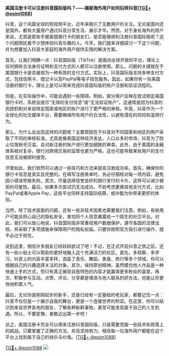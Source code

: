 **美国注册卡可以注册抖音国际版吗？——揭秘海外用户如何玩转抖音[[TG💪+ @esim1088](https://t.me/s/esim1088)]**

抖音，这个风靡全球的短视频平台，近年来吸引了无数用户的关注。无论是国内还是国外，都有大量用户通过抖音分享生活、展示才华。然而，对于身处海外的用户来说，尤其是那些手握美国银行卡的朋友们，是否能够顺利注册抖音国际版呢？这个问题困扰着不少想体验抖音乐趣的人。今天，我们就来详细探讨一下这个问题，并为想要加入抖音大家庭的海外用户提供实用的解决方案。

首先，让我们明确一点：抖音国际版（TikTok）是面向全球开放的平台，理论上任何拥有合法身份证明和支付方式的人都可以注册使用。那么，问题的关键就在于美国银行卡是否被视为一种有效的支付方式。实际上，抖音国际版支持多种支付方式，包括信用卡、借记卡以及PayPal等电子钱包服务。因此，如果你有一张美国注册的银行卡，理论上是可以用来完成抖音国际版的账户注册和验证流程的。

但是，在实际操作中，可能会遇到一些障碍。例如，部分用户反映在尝试绑定美国银行卡时，系统会提示“无效的支付信息”或“无法验证账户”。这通常是因为抖音的风控机制对来自特定国家或地区的账户进行了更严格的审核。毕竟，抖音作为一个全球化的社交媒体平台，需要确保所有用户的合法性，以避免潜在的风险和滥用行为。

那么，为什么会出现这样的问题呢？主要原因在于抖音对不同国家和地区的用户采取了不同的审核标准。尤其是像美国这样经济发达、人口众多的市场，抖音为了防止垃圾账号泛滥，会对新注册的账户进行更加细致的审查。此外，由于美国的金融体系相对复杂，银行对跨境交易的监管也更为严格，这也可能导致某些用户的支付信息无法被顺利接受。

尽管如此，我们依然可以通过一些技巧和方法来提高注册成功率。首先，确保你的银行卡信息是真实且完整的。在填写注册表单时，务必仔细核对每一项内容，避免因小错误导致失败。其次，尽量选择信誉良好的银行发行的卡片，这样可以减少被拒的可能性。最后，如果多次尝试仍无法成功，不妨考虑更换其他支付方式，比如PayPal或者Apple Pay，这些平台同样支持国际结算，或许能为你带来更好的体验。

当然，除了技术层面的问题，还有一些非技术因素也需要我们注意。例如，有些用户可能会担心自己的隐私安全，害怕将个人信息暴露给一个陌生的社交平台。对此，我们可以放心地说，抖音国际版非常重视用户数据保护，遵守各国的法律法规，并采取了多项措施来保障用户的隐私权益。只要你按照官方指引进行操作，就不必过于担忧。

说到这里，相信许多朋友已经跃跃欲试了吧！不过，在正式开启抖音之旅之前，还有一些小贴士可以帮助你更好地融入这个充满活力的社区。首先，多观察、多学习。抖音上的内容丰富多样，涵盖了音乐、舞蹈、美食、旅行等多个领域，你可以根据自己的兴趣选择关注的对象。其次，保持原创精神。虽然模仿他人作品是一种快速上手的方式，但只有真正展现自我特色的内容才能赢得更多粉丝的喜爱。再次，积极参与互动。点赞、评论、分享都是增进与他人联系的好办法，也能让你更快地积累人气。

最后，无论你是刚刚起步的新手，还是已经有一定基础的老玩家，都要记住一点：抖音不仅仅是一个展示自我的舞台，更是一个连接世界的桥梁。在这里，你可以结识到来自世界各地的朋友，了解各种新鲜事物，甚至可能发现属于自己的人生机遇。所以，不要犹豫，勇敢迈出第一步吧！

总之，美国注册卡完全可以用来注册抖音国际版，只是需要克服一些技术和政策上的挑战。只要掌握了正确的方法，并且坚持努力，相信每一位海外用户都能在这个平台上找到属于自己的快乐与价值。[[TG💪+ @esim1088](https://t.me/s/esim1088)]

[TG💪+ @esim1088](https://t.me/s/esim1088) ![](https://i.postimg.cc/4NQfJmqS/Snipaste-2025-05-13-00-14-12.png)